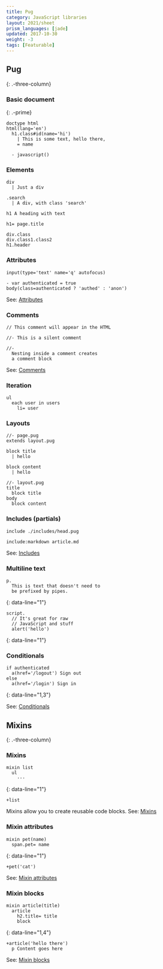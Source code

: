 ```yaml
---
title: Pug
category: JavaScript libraries
layout: 2021/sheet
prism_languages: [jade]
updated: 2017-10-30
weight: -3
tags: [Featurable]
---
```


## Pug
{: .-three-column}

### Basic document
{: .-prime}

```jade
doctype html
html(lang='en')
  h1.class#id(name='hi')
    | This is some text, hello there,
    = name

  - javascript()
```

### Elements

```jade
div
  | Just a div
```

```jade
.search
  | A div, with class 'search'
```

```jade
h1 A heading with text
```

```jade
h1= page.title
```

```jade
div.class
div.class1.class2
h1.header
```

### Attributes

```jade
input(type='text' name='q' autofocus)
```

```jade
- var authenticated = true
body(class=authenticated ? 'authed' : 'anon')
```

See: [Attributes](https://pugjs.org/language/attributes.html)

### Comments

```jade
// This comment will appear in the HTML
```

```jade
//- This is a silent comment
```

```jade
//-
  Nesting inside a comment creates
  a comment block
```

See: [Comments](https://pugjs.org/language/attributes.html)

### Iteration

```jade
ul
  each user in users
    li= user
```

### Layouts

```jade
//- page.pug
extends layout.pug

block title
  | hello

block content
  | hello
```

```jade
//- layout.pug
title
  block title
body
  block content
```

### Includes (partials)

```jade
include ./includes/head.pug
```

```jade
include:markdown article.md
```

See: [Includes](https://pugjs.org/language/includes.html)

### Multiline text

```jade
p.
  This is text that doesn't need to
  be prefixed by pipes.
```
{: data-line="1"}

```jade
script.
  // It's great for raw
  // JavaScript and stuff
  alert('hello')
```
{: data-line="1"}

### Conditionals

```jade
if authenticated
  a(href='/logout') Sign out
else
  a(href='/login') Sign in
```
{: data-line="1,3"}

See: [Conditionals](https://pugjs.org/language/conditionals.html)

## Mixins
{: .-three-column}

### Mixins

```jade
mixin list
  ul
    ···
```
{: data-line="1"}

```jade
+list
```

Mixins allow you to create reusable code blocks.
See: [Mixins](https://pugjs.org/language/mixins.html)

### Mixin attributes

```jade
mixin pet(name)
  span.pet= name
```
{: data-line="1"}

```jade
+pet('cat')
```

See: [Mixin attributes](https://pugjs.org/language/mixins.html#mixin-attributes)

### Mixin blocks

```jade
mixin article(title)
  article
    h2.title= title
    block
```
{: data-line="1,4"}

```jade
+article('hello there')
  p Content goes here
```

See: [Mixin blocks](https://pugjs.org/language/mixins.html#mixin-blocks)
